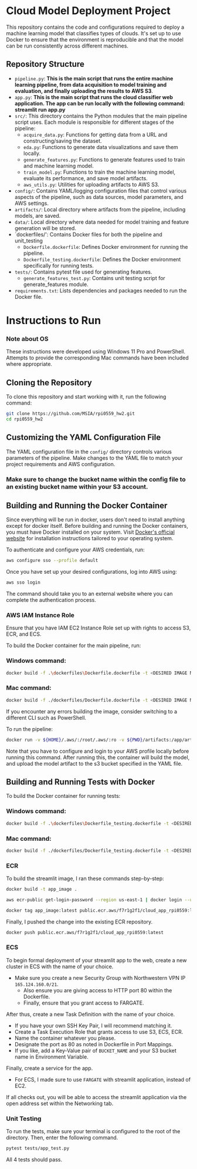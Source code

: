 # Cloud Model Deployment Project

This repository contains the code and configurations required to deploy a machine learning model that classifies types of clouds. It's set up to use Docker to ensure that the environment is reproducible and that the model can be run consistently across different machines.

## Repository Structure

- `pipeline.py`: **This is the main script that runs the entire machine learning pipeline, from data acquisition to model training and evaluation, and finally uploading the results to AWS S3**.
- `app.py`: **This is the main script that runs the cloud classifier web application. The app can be run locally with the following command: streamlit run app.py**
- `src/`: This directory contains the Python modules that the main pipeline script uses. Each module is responsible for different stages of the pipeline:
  - `acquire_data.py`: Functions for getting data from a URL and constructing/saving the dataset.
  - `eda.py`: Functions to generate data visualizations and save them locally.
  - `generate_features.py`: Functions to generate features used to train and machine learning model.
  - `train_model.py`: Functions to train the machine learning model, evaluate its performance, and save model artifacts.
  - `aws_utils.py`: Utilities for uploading artifacts to AWS S3.
- `config/`: Contains YAML/logging configuration files that control various aspects of the pipeline, such as data sources, model parameters, and AWS settings.
- `artifacts/`: Local directory where artifacts from the pipeline, including models, are saved.
- `data/`: Local directory where data needed for model training and feature generation will be stored.
- `dockerfiles/': Contains Docker files for both the pipeline and unit_testing
  - `Dockerfile.dockerfile`: Defines Docker environment for running the pipeline.
  - `Dockerfile_testing.dockerfile`: Defines the Docker environment specifically for running tests.
- `tests/`: Contains pytest file used for generating features.
  - `generate_features_test.py`: Contains unit testing script for generate_features module.
- `requirements.txt`: Lists dependencies and packages needed to run the Docker file.

# Instructions to Run

### Note about OS
These instructions were developed using Windows 11 Pro and PowerShell. Attempts to provide the corresponding Mac commands have been included where appropriate.

## Cloning the Repository

To clone this repository and start working with it, run the following command:

```bash
git clone https://github.com/MSIA/rpi0559_hw2.git
cd rpi0559_hw2
```


## Customizing the YAML Configuration File

The YAML configuration file in the `config/` directory controls various parameters of the pipeline. Make changes to the YAML file to match your project requirements and AWS configuration. 

### Make sure to change the bucket name within the config file to an existing bucket name within your S3 account.

## Building and Running the Docker Container
Since everything will be run in docker, users don't need to install anything except for docker itself. Before building and running the Docker containers, you must have Docker installed on your system. Visit [Docker's official website](https://www.docker.com/get-started) for installation instructions tailored to your operating system.

To authenticate and configure your AWS credentials, run:

```bash
aws configure sso --profile default
```

Once you have set up your desired configurations, log into AWS using:

```bash
aws sso login
```

The command should take you to an external website where you can complete the authentication process.

### AWS IAM Instance Role
Ensure that you have IAM EC2 Instance Role set up with rights to access S3, ECR, and ECS.

To build the Docker container for the main pipeline, run:

### Windows command:

```bash
docker build -f .\dockerfiles\Dockerfile.dockerfile -t <DESIRED IMAGE NAME> .
```

### Mac command:

```bash
docker build -f ./dockerfiles/Dockerfile.dockerfile -t <DESIRED IMAGE NAME> .
```

If you encounter any errors building the image, consider switching to a different CLI such as PowerShell.

To run the pipeline:

```bash
docker run -v ${HOME}/.aws/:/root/.aws/:ro -v ${PWD}/artifacts:/app/artifacts -v ${PWD}/data:/app/data --name <DESIRED CONTAINER NAME> <DESIRED IMAGE NAME>
```
Note that you have to configure and login to your AWS profile locally before running this command.
After running this, the container will build the model, and upload the model artifact to the s3 bucket specified in the YAML file.

## Building and Running Tests with Docker

To build the Docker container for running tests:

### Windows command:

```bash
docker build -f .\dockerfiles\Dockerfile_testing.dockerfile -t <DESIRED IMAGE NAME - DIFFERENT FROM ABOVE> .
```

### Mac command:

```bash
docker build -f ./dockerfiles/Dockerfile_testing.dockerfile -t <DESIRED IMAGE NAME - DIFFERENT FROM ABOVE> .
```

### ECR

To build the streamlit image, I ran these commands step-by-step:

```bash
docker build -t app_image .
```

```bash
aws ecr-public get-login-password --region us-east-1 | docker login --username AWS --password-stdin public.ecr.aws/f7r1g2f1
```

```bash
docker tag app_image:latest public.ecr.aws/f7r1g2f1/cloud_app_rpi0559:latest
```

Finally, I pushed the change into the existing ECR repository.

```bash
docker push public.ecr.aws/f7r1g2f1/cloud_app_rpi0559:latest
```

### ECS

To begin formal deployment of your streamlit app to the web, create a new cluster in ECS with the name of your choice.
- Make sure you create a new Security Group with Northwestern VPN IP `165.124.160.0/21`.
    - Also ensure you are giving access to HTTP port 80 within the Dockerfile.
    - Finally, ensure that you grant access to FARGATE.

After thus, create a new Task Definition with the name of your choice.
- If you have your own SSH Key Pair, I will recommend matching it.
- Create a Task Execution Role that grants access to use S3, ECS, ECR.
- Name the container whatever you please.
- Designate the port as 80 as noted in Dockerfile in Port Mappings.
- If you like, add a Key-Value pair of `BUCKET_NAME` and your S3 bucket name in Environment Variable.

Finally, create a service for the app.
- For ECS, I made sure to use `FARGATE` with streamlit application, instead of EC2.

If all checks out, you will be able to access the streamlit application via the open address set within the Networking tab.

### Unit Testing

To run the tests, make sure your terminal is configured to the root of the directory. Then, enter the following command.

```bash
pytest tests/app_test.py
```

All 4 tests should pass.